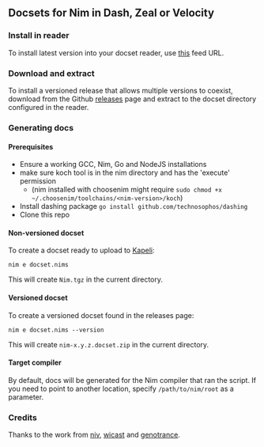 ## Docsets for Nim in Dash, Zeal or Velocity

### Install in reader

To install latest version into your docset reader, use [this](https://zealusercontributions.now.sh/api/docsets/Nim) feed URL.

### Download and extract

To install a versioned release that allows multiple versions to coexist, download from the Github [releases](releases) page and extract to the docset directory configured in the reader.

### Generating docs

#### Prerequisites

- Ensure a working GCC, Nim, Go and NodeJS installations
- make sure koch tool is in the nim directory and has the 'execute' permission
  - (nim installed with choosenim might require `sudo chmod +x ~/.choosenim/toolchains/<nim-version>/koch`)
- Install dashing package `go install github.com/technosophos/dashing`
- Clone this repo

#### Non-versioned docset

To create a docset ready to upload to [Kapeli](https://github.com/Kapeli/Dash-User-Contributions/tree/master/docsets/Nim):
```
nim e docset.nims
```
This will create `Nim.tgz` in the current directory.

#### Versioned docset

To create a versioned docset found in the releases page:
```
nim e docset.nims --version
```
This will create `nim-x.y.z.docset.zip` in the current directory.

#### Target compiler

By default, docs will be generated for the Nim compiler that ran the script. If you need to point to another location, specify `/path/to/nim/root` as a parameter.

### Credits

Thanks to the work from [niv](https://github.com/niv/nim-docset), [wicast](https://github.com/wicast/nim-docset) and [genotrance](https://github.com/genotrance/nim-docset).
